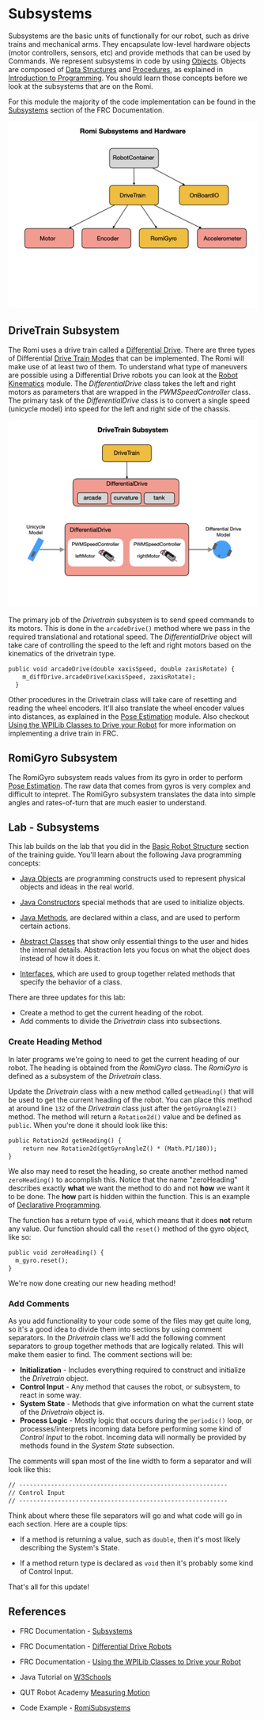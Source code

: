 # Subsystems

Subsystems are the basic units of functionally for our robot, such as drive trains and mechanical arms.  They encapsulate low-level hardware objects (motor controllers, sensors, etc) and provide methods that can be used by Commands.  We represent subsystems in code by using [Objects](../../Programming/objects.md). Objects are composed of [Data Structures](../../Programming/dataStructures.md) and [Procedures](../../Programming/procedures.md), as explained in [Introduction to Programming](../../Programming/introProgramming.md). You should learn those concepts before we look at the subsystems that are on the Romi.  

 For this module the majority of the code implementation can be found in the [Subsystems](https://docs.wpilib.org/en/latest/docs/software/commandbased/subsystems.html) section of the FRC Documentation.  

![Subsystems](../../images/Romi/Romi.012.jpeg)

## DriveTrain Subsystem
The Romi uses a drive train called a [Differential Drive](https://docs.wpilib.org/en/stable/docs/software/actuators/wpi-drive-classes.html#using-the-differentialdrive-class-to-control-differential-drive-robots). There are three types of Differential [Drive Train Modes](https://docs.wpilib.org/en/stable/docs/software/actuators/wpi-drive-classes.html#drive-modes) that can be implemented. The Romi will make use of at least two of them. To understand what type of maneuvers are possible using a Differential Drive robots you can look at the [Robot Kinematics](../../Concepts/Dynamics/kinematics.md) module. The *DifferentialDrive* class takes the left and right motors as parameters that are wrapped in the *PWMSpeedController* class.  The primary task of the *DifferentialDrive* class is to convert a single speed (unicycle model) into speed for the left and right side of the chassis.

![Differential Drive](../../images/Romi/Romi.038.jpeg)

The primary job of the *Drivetrain* subsystem is to send speed commands to its motors.  This is done in the `arcadeDrive()` method where we pass in the required translational and rotational speed.  The *DifferentialDrive* object will take care of controlling the speed to the left and right motors based on the kinematics of the drivetrain type. 

    public void arcadeDrive(double xaxisSpeed, double zaxisRotate) {
        m_diffDrive.arcadeDrive(xaxisSpeed, zaxisRotate);
      }

Other procedures in the Drivetrain class will take care of resetting and reading the wheel encoders.  It'll also translate the wheel encoder values into distances, as explained in the [Pose Estimation](../../Concepts/OptimalEstimation/poseEstimation.md) module.  Also checkout [Using the WPILib Classes to Drive your Robot](https://docs.wpilib.org/en/stable/docs/software/actuators/wpi-drive-classes.html?highlight=speedcontroller#multi-motor-differentialdrive-with-speedcontrollergroups) for more information on implementing a drive train in FRC.

## RomiGyro Subsystem
The RomiGyro subsystem reads values from its gyro in order to perform [Pose Estimation](../../Concepts/OptimalEstimation/poseEstimation.md). The raw data that comes from gyros is very complex and difficult to intepret.  The RomiGyro subsystem translates the data into simple angles and rates-of-turn that are much easier to understand.

## Lab - Subsystems
This lab builds on the lab that you did in the [Basic Robot Structure](romiStructure.md) section of the training guide.  You'll learn about the following Java programming concepts:

- [Java Objects](../../Programming/objects.md) are programming constructs used to represent physical objects and ideas in the real world.

- [Java Constructors](https://www.w3schools.com/java/java_constructors.asp) special methods that are used to initialize objects.

- [Java Methods](https://www.w3schools.com/java/java_methods.asp), are declared within a class, and are used to perform certain actions.

- [Abstract Classes](https://www.w3schools.com/java/java_abstract.asp) that show only essential things to the user and hides the internal details.  Abstraction lets you focus on what the object does instead of how it does it.

- [Interfaces](https://www.w3schools.com/java/java_interface.asp), which are used to group together related methods that specify the behavior of a class.

There are three updates for this lab:

- Create a method to get the current heading of the robot.
- Add comments to divide the *Drivetrain* class into subsections.

### <a name="heading"></a>Create Heading Method
In later programs we're going to need to get the current heading of our robot.  The heading is obtained from the *RomiGyro* class.  The *RomiGyro* is defined as a subsystem of the *Drivetrain* class.

Update the *Drivetrain* class with a new method called `getHeading()` that will be used to get the current heading of the robot.  You can place this method at around line `132` of the *Drivetrain* class just after the `getGyroAngleZ()` method.  The method will return a `Rotation2d()` value and be defined as `public`.  When you're done it should look like this:

    public Rotation2d getHeading() {
        return new Rotation2d(getGyroAngleZ() * (Math.PI/180));
    }

We also may need to reset the heading, so create another method named `zeroHeading()` to accomplish this.  Notice that the name "zeroHeading" describes exactly **what** we want the method to do and not **how** we want it to be done.  The **how** part is hidden within the function. This is an example of [Declarative Programming](https://en.wikipedia.org/wiki/Declarative_programming).

The function has a return type of `void`, which means that it does **not** return any value.  Our function should call the `reset()` method of the gyro object, like so:

    public void zeroHeading() {
      m_gyro.reset();
    }

We're now done creating our new heading method!

### <a name="addComments"></a>Add Comments
As you add functionality to your code some of the files may get quite long, so it's a good idea to divide them into sections by using comment separators.  In the *Drivetrain* class we'll add the following comment separators to group together methods that are logically related.  This will make them easier to find.  The comment sections will be:

- **Initialization** - Includes everything required to construct and initialize the *Drivetrain* object.
- **Control Input** - Any method that causes the robot, or subsystem, to react in some way.
- **System State** - Methods that give information on what the current state of the *Drivetrain*  object is.
- **Process Logic** - Mostly logic that occurs during the `periodic()` loop, or processes/interprets incoming data before performing some kind of *Control Input* to the robot.  Incoming data will normally be provided by methods found in the *System State* subsection.

The comments will span most of the line width to form a separator and will look like this:

    // -----------------------------------------------------------
    // Control Input
    // -----------------------------------------------------------

Think about where these file separators will go and what code will go in each section.  Here are a couple tips:

- If a method is returning a value, such as `double`, then it's most likely describing the System's State.

- If a method return type is declared as `void` then it's probably some kind of Control Input.

That's all for this update!

## References
- FRC Documentation - [Subsystems](https://docs.wpilib.org/en/latest/docs/software/commandbased/subsystems.html)

- FRC Documentation - [Differential Drive Robots](https://docs.wpilib.org/en/stable/docs/software/actuators/wpi-drive-classes.html)

- FRC Documentation - [Using the WPILib Classes to Drive your Robot](https://docs.wpilib.org/en/stable/docs/software/actuators/wpi-drive-classes.html?highlight=speedcontroller#multi-motor-differentialdrive-with-speedcontrollergroups)

- Java Tutorial on [W3Schools](https://www.w3schools.com/java/default.asp)

- QUT Robot Academy [Measuring Motion](https://robotacademy.net.au/masterclass/measuring-motion/)

- Code Example - [RomiSubsystems](https://github.com/FRC-2928/RomiExamples/tree/main/RomiSubsystems)